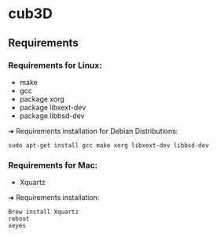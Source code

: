 # cub3D

## Requirements
### Requirements for Linux:
* make
* gcc
* package xorg 
* package libxext-dev 
* package libbsd-dev

➜ Requirements installation for Debian Distributions:
```
sudo apt-get install gcc make xorg libxext-dev libbsd-dev
```

### Requirements for Mac:
* Xquartz

➜ Requirements installation:
```
Brew install Xquartz
reboot
xeyes
```
